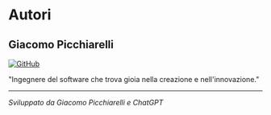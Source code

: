 # Autori

## Giacomo Picchiarelli

[![GitHub](https://img.shields.io/badge/-GitHub-181717?style=flat-square&logo=GitHub&logoColor=white)](https://github.com/gpicchiarelli)

"Ingegnere del software che trova gioia nella creazione e nell'innovazione."

---

_Sviluppato da Giacomo Picchiarelli e ChatGPT_
